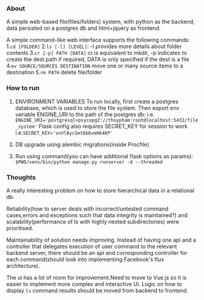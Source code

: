 ### About
A simple web-based file(files/folders) system, with python as the backend, data persisted on a postgres db and html+jquery as frontend.

A simple command-like web interface supports the following commands:
1.`cd [FOLDER]`
2.`ls [-l] [LEVEL]`: -l provides more details about folder contents
3.`cr [-p] PATH [DATA]` cr is equivalent to mkdir, -p indicates to create the dest path if required, DATA is only specified if the dest is a file
4.`mv SOURCE/SOURCES DESTINATION` move one or many source items to a destination
5.`rm PATH` delete file/folder

### How to run
1. ENVIRONMENT VARIABLES
To run locally, first create a  postgres database, which is used to store the file system.
Then export env variable ENGINE_URI to the path of the postgres db:
i.e.
`ENGINE_URI='postgresql+psycopg2://thuypham:root@localhost:5432/file_system'`
Flask config also requires SECRET_KEY for session to work
i.e.`SECRET_KEY='vnVl8ycSmt6b6veHk4KP'`

2. DB upgrade using alembic migrations(inside Procfile)

3. Run using command(you can have additional flask options as params): `$PWD/venv/bin/python manage.py runserver -d --threaded`

### Thoughts
A really interesting problem on how to store hierarchical data in a relational db.

Reliability(how to server deals with incorrect/untested command cases,errors and exceptions such that data integrity is maintained?) and scalability(performance of ls with highly nested subdirectories) were prioritised.

Maintainability of solution needs improving. Instead of having one api and a controller that delegates execution of user command to the relevant backend server, there should be an api and corresponding controller for each command(should look into implementing Facebook's flux architecture).

The ui has a lot of room for improvement.Need to move to Vue.js so it is easier to implement more complex and interactive UI. Logic on how to display `ls` command results should be moved from backend to frontend.
